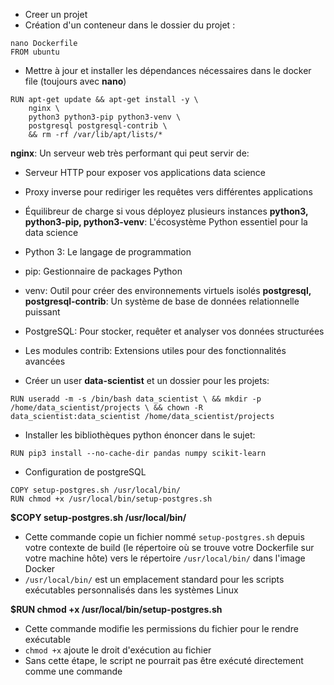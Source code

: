 - Creer un projet
- Création d'un conteneur dans le dossier du projet :

```
nano Dockerfile
FROM ubuntu
```

- Mettre à jour et installer les dépendances nécessaires dans le docker file (toujours avec **nano**)

```
RUN apt-get update && apt-get install -y \
    nginx \
    python3 python3-pip python3-venv \
    postgresql postgresql-contrib \
    && rm -rf /var/lib/apt/lists/*
```

**nginx**: Un serveur web très performant qui peut servir de:
- Serveur HTTP pour exposer vos applications data science
- Proxy inverse pour rediriger les requêtes vers différentes applications
- Équilibreur de charge si vous déployez plusieurs instances
**python3, python3-pip, python3-venv**: L'écosystème Python essentiel pour la data science
- Python 3: Le langage de programmation
- pip: Gestionnaire de packages Python
- venv: Outil pour créer des environnements virtuels isolés
**postgresql, postgresql-contrib**: Un système de base de données relationnelle puissant
- PostgreSQL: Pour stocker, requêter et analyser vos données structurées
- Les modules contrib: Extensions utiles pour des fonctionnalités avancées


- Créer un user **data-scientist** et un dossier pour les projets:
```
RUN useradd -m -s /bin/bash data_scientist \ && mkdir -p /home/data_scientist/projects \ && chown -R data_scientist:data_scientist /home/data_scientist/projects
```

- Installer les bibliothèques python énoncer dans le sujet:
```
RUN pip3 install --no-cache-dir pandas numpy scikit-learn
```

- Configuration de postgreSQL
```
COPY setup-postgres.sh /usr/local/bin/ 
RUN chmod +x /usr/local/bin/setup-postgres.sh
```

**$COPY setup-postgres.sh /usr/local/bin/**
 - Cette commande copie un fichier nommé `setup-postgres.sh` depuis votre contexte de build (le répertoire où se trouve votre Dockerfile sur votre machine hôte) vers le répertoire `/usr/local/bin/` dans l'image Docker
- `/usr/local/bin/` est un emplacement standard pour les scripts exécutables personnalisés dans les systèmes Linux

**$RUN chmod +x /usr/local/bin/setup-postgres.sh**
- Cette commande modifie les permissions du fichier pour le rendre exécutable
- `chmod +x` ajoute le droit d'exécution au fichier
- Sans cette étape, le script ne pourrait pas être exécuté directement comme une commande
